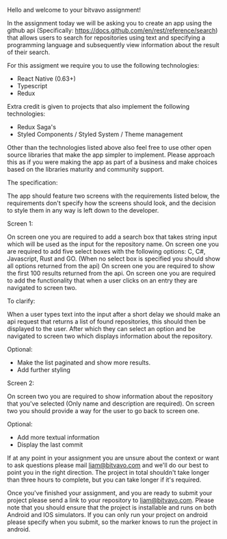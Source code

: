 Hello and welcome to your bitvavo assignment!

In the assignment today we will be asking you to create an app using the github api (Specifically: https://docs.github.com/en/rest/reference/search) that allows users to search for repositories using text and specifying a programming language and subsequently view information about the result of their search.

For this assigment we require you to use the following technologies:

- React Native (0.63+)
- Typescript
- Redux

Extra credit is given to projects that also implement the following technologies:

- Redux Saga's
- Styled Components / Styled System / Theme management

Other than the technologies listed above also feel free to use other open source libraries that make the app simpler to implement. Please approach this as if you were making the app as part of a business and make choices based on the libraries maturity and community support.

The specification:

The app should feature two screens with the requirements listed below, the requirements don't specify how the screens should look, and the decision to style them in any way is left down to the developer.

Screen 1:

On screen one you are required to add a search box that takes string input which will be used as the input for the repository name.
On screen one you are required to add five select boxes with the following options: C, C#, Javascript, Rust and GO. (When no select box is specified you should show all options returned from the api)
On screen one you are required to show the first 100 results returned from the api.
On screen one you are required to add the functionality that when a user clicks on an entry they are navigated to screen two. 

To clarify: 

When a user types text into the input after a short delay we should make an api request that returns a list of found repositories, this should then be displayed to the user. After which they can select an option and be navigated to screen two which displays information about the repository.
 
Optional:

- Make the list paginated and show more results.
- Add further styling

Screen 2:

On screen two you are required to show information about the repository that you've selected (Only name and description are required).
On screen two you should provide a way for the user to go back to screen one.

Optional:

- Add more textual information
- Display the last commit

If at any point in your assignment you are unsure about the context or want to ask questions please mail liam@bitvavo.com and we'll do our best to point you in the right direction. The project in total shouldn't take longer than three hours to complete, but you can take longer if it's required.

Once you've finished your assignment, and you are ready to submit your project please send a link to your repository to liam@bitvavo.com. Please note that you should ensure that the project is installable and runs on both Android and IOS simulators. If you can only run your project on android please specify when you submit, so the marker knows to run the project in android.